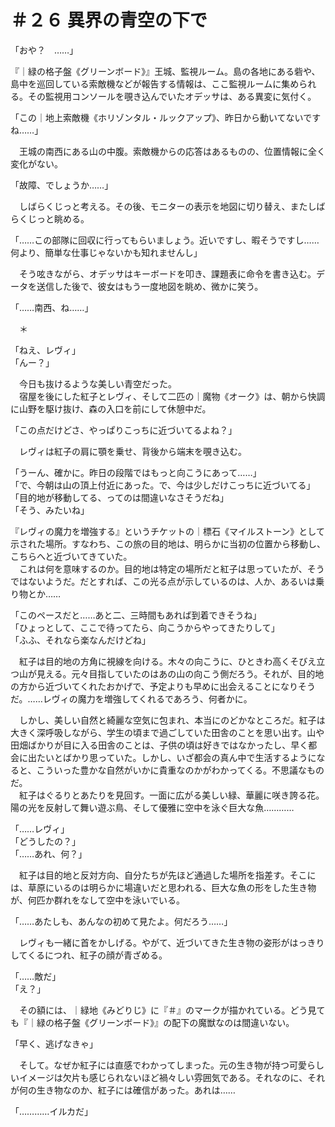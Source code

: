 # ＃２６ 異界の青空の下で

「おや？　……」

『｜緑の格子盤《グリーンボード》』王城、監視ルーム。島の各地にある砦や、島中を巡回している索敵機などが報告する情報は、ここ監視ルームに集められる。その監視用コンソールを覗き込んでいたオデッサは、ある異変に気付く。

「この｜地上索敵機《ホリゾンタル・ルックアップ》、昨日から動いてないですね……」

　王城の南西にある山の中腹。索敵機からの応答はあるものの、位置情報に全く変化がない。

「故障、でしょうか……」

　しばらくじっと考える。その後、モニターの表示を地図に切り替え、またしばらくじっと眺める。

「……この部隊に回収に行ってもらいましょう。近いですし、暇そうですし……何より、簡単な仕事じゃないかも知れませんし」

　そう呟きながら、オデッサはキーボードを叩き、課題表に命令を書き込む。データを送信した後で、彼女はもう一度地図を眺め、微かに笑う。

「……南西、ね……」

　＊

「ねえ、レヴィ」  
「んー？」

　今日も抜けるような美しい青空だった。  
　宿屋を後にした紅子とレヴィ、そして二匹の｜魔物《オーク》は、朝から快調に山野を駆け抜け、森の入口を前にして休憩中だ。

「この点だけどさ、やっぱりこっちに近づいてるよね？」

　レヴィは紅子の肩に顎を乗せ、背後から端末を覗き込む。

「うーん、確かに。昨日の段階ではもっと向こうにあって……」  
「で、今朝は山の頂上付近にあった。で、今は少しだけこっちに近づいてる」  
「目的地が移動してる、ってのは間違いなさそうだね」  
「そう、みたいね」

『レヴィの魔力を増強する』というチケットの｜標石《マイルストーン》として示された場所。すなわち、この旅の目的地は、明らかに当初の位置から移動し、こちらへと近づいてきていた。  
　これは何を意味するのか。目的地は特定の場所だと紅子は思っていたが、そうではないようだ。だとすれば、この光る点が示しているのは、人か、あるいは乗り物とか……

「このペースだと……あと二、三時間もあれば到着できそうね」  
「ひょっとして、ここで待ってたら、向こうからやってきたりして」  
「ふふ、それなら楽なんだけどね」

　紅子は目的地の方角に視線を向ける。木々の向こうに、ひときわ高くそびえ立つ山が見える。元々目指していたのはあの山の向こう側だろう。それが、目的地の方から近づいてくれたおかげで、予定よりも早めに出会えることになりそうだ。……レヴィの魔力を増強してくれるであろう、何者かに。

　しかし、美しい自然と綺麗な空気に包まれ、本当にのどかなところだ。紅子は大きく深呼吸しながら、学生の頃まで過ごしていた田舎のことを思い出す。山や田畑ばかりが目に入る田舎のことは、子供の頃は好きではなかったし、早く都会に出たいとばかり思っていた。しかし、いざ都会の真ん中で生活するようになると、こういった豊かな自然がいかに貴重なのかがわかってくる。不思議なものだ。  
　紅子はぐるりとあたりを見回す。一面に広がる美しい緑、華麗に咲き誇る花。陽の光を反射して舞い遊ぶ鳥、そして優雅に空中を泳ぐ巨大な魚…………

「……レヴィ」  
「どうしたの？」  
「……あれ、何？」

　紅子は目的地と反対方向、自分たちが先ほど通過した場所を指差す。そこには、草原にいるのは明らかに場違いだと思われる、巨大な魚の形をした生き物が、何匹か群れをなして空中を泳いでいる。

「……あたしも、あんなの初めて見たよ。何だろう……」

　レヴィも一緒に首をかしげる。やがて、近づいてきた生き物の姿形がはっきりしてくるにつれ、紅子の顔が青ざめる。

「……敵だ」  
「え？」

　その額には、｜緑地《みどりじ》に『＃』のマークが描かれている。どう見ても『｜緑の格子盤《グリーンボード》』の配下の魔獣なのは間違いない。

「早く、逃げなきゃ」

　そして。なぜか紅子には直感でわかってしまった。元の生き物が持つ可愛らしいイメージは欠片も感じられないほど禍々しい雰囲気である。それなのに、それが何の生き物なのか、紅子には確信があった。あれは……

「…………イルカだ」

